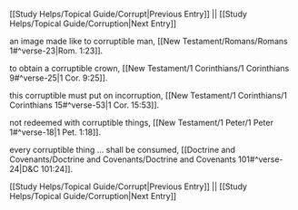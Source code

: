 [[Study Helps/Topical Guide/Corrupt|Previous Entry]]  ||  [[Study Helps/Topical Guide/Corruption|Next Entry]]

 an image made like to corruptible man, [[New Testament/Romans/Romans 1#^verse-23|Rom. 1:23]].

 to obtain a corruptible crown, [[New Testament/1 Corinthians/1 Corinthians 9#^verse-25|1 Cor. 9:25]].

 this corruptible must put on incorruption, [[New Testament/1 Corinthians/1 Corinthians 15#^verse-53|1 Cor. 15:53]].

 not redeemed with corruptible things, [[New Testament/1 Peter/1 Peter 1#^verse-18|1 Pet. 1:18]].

 every corruptible thing ... shall be consumed, [[Doctrine and Covenants/Doctrine and Covenants/Doctrine and Covenants 101#^verse-24|D&C 101:24]].

[[Study Helps/Topical Guide/Corrupt|Previous Entry]]  ||  [[Study Helps/Topical Guide/Corruption|Next Entry]]